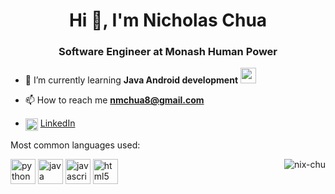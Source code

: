 <h1 align="center">Hi 👋, I'm Nicholas Chua</h1>
<h3 align="center">Software Engineer at Monash Human Power</h3>

- 🌱 I’m currently learning **Java Android development** <img src="https://devicons.github.io/devicon/devicon.git/icons/android/android-original-wordmark.svg" alt="android" width="25" height="25"/> 

- 📫 How to reach me **nmchua8@gmail.com**

- <a href="https://linkedin.com/in/nicholaschua0718" target="blank"><img align="center" src="https://cdn.jsdelivr.net/npm/simple-icons@3.0.1/icons/linkedin.svg" alt="nicholaschua0718" height="20" width="20" /></a> <a href="https://linkedin.com/in/nicholaschua0718" target="blank">LinkedIn</a>

Most common languages used:
<p align="left"><img src="https://devicons.github.io/devicon/devicon.git/icons/python/python-original.svg" alt="python" width="40" height="40"/> <img src="https://devicons.github.io/devicon/devicon.git/icons/java/java-original-wordmark.svg" alt="java" width="40" height="40"/> <img src="https://devicons.github.io/devicon/devicon.git/icons/javascript/javascript-original.svg" alt="javascript" width="40" height="40"/> <img src="https://devicons.github.io/devicon/devicon.git/icons/html5/html5-original-wordmark.svg" alt="html5" width="40" height="40"/> <img align="right" src="https://github-readme-stats.vercel.app/api/top-langs/?username=nix-chu&layout=compact&hide=html" alt="nix-chu"/></p>
